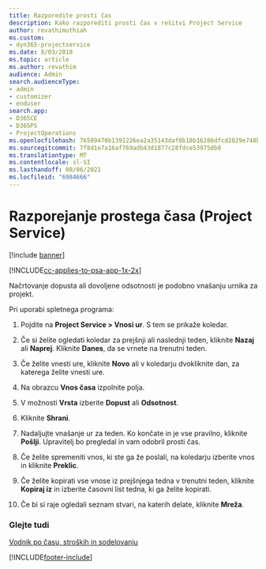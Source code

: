 ```yaml
---
title: Razporedite prosti čas
description: Kako razporediti prosti čas v rešitvi Project Service
author: revathimuthiah
ms.custom:
- dyn365-projectservice
ms.date: 8/03/2018
ms.topic: article
ms.author: revathim
audience: Admin
search.audienceType:
- admin
- customizer
- enduser
search.app:
- D365CE
- D365PS
- ProjectOperations
ms.openlocfilehash: 76589470b1391226ea2a35143daf0b18b16286dfcd2829e748b0984397cb25ee
ms.sourcegitcommit: 7f8d1e7a16af769adb43d1877c28fdce53975db8
ms.translationtype: MT
ms.contentlocale: sl-SI
ms.lasthandoff: 08/06/2021
ms.locfileid: "6984666"
---
```

# <a name="schedule-time-off-project-service"></a>Razporejanje prostega časa (Project Service)

[!include [banner](../includes/psa-now-project-operations.md)]

[!INCLUDE[cc-applies-to-psa-app-1x-2x](../includes/cc-applies-to-psa-app-1x-2x.md)]

Načrtovanje dopusta ali dovoljene odsotnosti je podobno vnašanju urnika za projekt.  
  
 Pri uporabi spletnega programa:  
  
1.  Pojdite na **Project Service > Vnosi ur**. S tem se prikaže koledar.  
  
2.  Če si želite ogledati koledar za prejšnji ali naslednji teden, kliknite **Nazaj** ali **Naprej**. Kliknite **Danes**, da se vrnete na trenutni teden.  
  
3.  Če želite vnesti ure, kliknite **Novo** ali v koledarju dvokliknite dan, za katerega želite vnesti ure.  
  
4.  Na obrazcu **Vnos časa** izpolnite polja.  
  
5.  V možnosti **Vrsta** izberite **Dopust** ali **Odsotnost**.  
  
6.  Kliknite **Shrani**.  
  
7.  Nadaljujte vnašanje ur za teden. Ko končate in je vse pravilno, kliknite **Pošlji**. Upravitelj bo pregledal in vam odobril prosti čas.  
  
8.  Če želite spremeniti vnos, ki ste ga že poslali, na koledarju izberite vnos in kliknite **Preklic**.  
  
9. Če želite kopirati vse vnose iz prejšnjega tedna v trenutni teden, kliknite **Kopiraj iz** in izberite časovni list tedna, ki ga želite kopirati.  
  
10. Če bi si raje ogledali seznam stvari, na katerih delate, kliknite **Mreža**.  
  
### <a name="see-also"></a>Glejte tudi  
 [Vodnik po času, stroških in sodelovanju](../psa/time-expense-collaboration-guide.md)


[!INCLUDE[footer-include](../includes/footer-banner.md)]